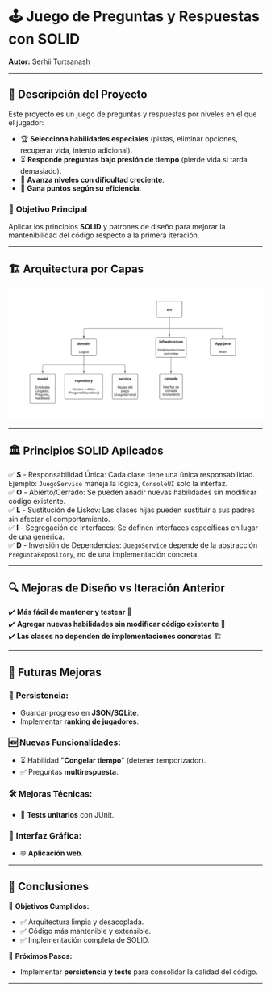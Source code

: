 # 🕹️ Juego de Preguntas y Respuestas con SOLID

**Autor:** Serhii Turtsanash

---

## 🎯 Descripción del Proyecto

Este proyecto es un juego de preguntas y respuestas por niveles en el que el jugador:
- 🏆 **Selecciona habilidades especiales** (pistas, eliminar opciones, recuperar vida, intento adicional).
- ⏳ **Responde preguntas bajo presión de tiempo** (pierde vida si tarda demasiado).
- 🎢 **Avanza niveles con dificultad creciente**.
- 🎯 **Gana puntos según su eficiencia**.

### 🎯 **Objetivo Principal**
Aplicar los principios **SOLID** y patrones de diseño para mejorar la mantenibilidad del código respecto a la primera iteración.

---

## 🏗️ Arquitectura por Capas

![Espacio reservado para la imagen de la arquitectura](./ARQUITECTURA.png)

---

## 🏛️ Principios SOLID Aplicados

✅ **S** - Responsabilidad Única: Cada clase tiene una única responsabilidad. Ejemplo: `JuegoService` maneja la lógica, `ConsoleUI` solo la interfaz.  
✅ **O** - Abierto/Cerrado: Se pueden añadir nuevas habilidades sin modificar código existente.  
✅ **L** - Sustitución de Liskov: Las clases hijas pueden sustituir a sus padres sin afectar el comportamiento.  
✅ **I** - Segregación de Interfaces: Se definen interfaces específicas en lugar de una genérica.  
✅ **D** - Inversión de Dependencias: `JuegoService` depende de la abstracción `PreguntaRepository`, no de una implementación concreta.

---

## 🔍 Mejoras de Diseño vs Iteración Anterior

✔️ **Más fácil de mantener y testear** 🔧  
✔️ **Agregar nuevas habilidades sin modificar código existente** 🚀  
✔️ **Las clases no dependen de implementaciones concretas** 🏗️

---

## 🔮 Futuras Mejoras

### 📂 **Persistencia:**
- Guardar progreso en **JSON/SQLite**.
- Implementar **ranking de jugadores**.

### 🆕 **Nuevas Funcionalidades:**
- ⏳ Habilidad "**Congelar tiempo**" (detener temporizador).
- ✅ Preguntas **multirespuesta**.

### 🛠️ **Mejoras Técnicas:**
- 📌 **Tests unitarios** con JUnit.

### 🎨 **Interfaz Gráfica:**
- 🌐 **Aplicación web**.

---

## 🏁 Conclusiones

🎯 **Objetivos Cumplidos:**
- ✅ Arquitectura limpia y desacoplada.
- ✅ Código más mantenible y extensible.
- ✅ Implementación completa de SOLID.

🚀 **Próximos Pasos:**
- Implementar **persistencia y tests** para consolidar la calidad del código.

---
